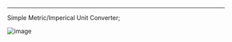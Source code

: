 ______________________________________________________________________

Simple Metric/Imperical Unit Converter;

![image](https://github.com/user-attachments/assets/3d8dd383-bbc8-44f0-a0aa-e02bb8d8e981)



